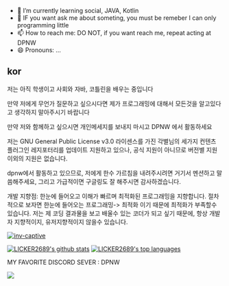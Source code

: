 
- 🌱 I’m currently learning social, JAVA, Kotlin
- 💬 IF you want ask me about someting, you must be remeber I can only programming little
- 📫 How to reach me: DO NOT, if you want reach me, repeat acting at DPNW
- 😄 Pronouns: ...



kor
--

저는 아직 학생이고 사회와 자바, 코틀린을 배우는 중입니다

만약 저에게 무언가 질문하고 싶으시다면 제가 프로그래밍에 대해서 모든것을 알고있다고 생각하지 말아주시기 바랍니다

만약 저와 함께하고 싶으시면 개인메세지를 보내지 마시고 DPNW 에서 활동하세요

저는 GNU General Public License v3.0 라이센스를 가진 각별님의 세가지 컨텐츠 플러그인 레지포터리를 업데이트 지원하고 있으나, 공식 지원이 아니므로 버전별 지원 이외의 지원은 없습니다.

dpnw에서 활동하고 있으므로, 저에게 한수 가르침을 내려주시려면 거기서 멘션하고 말씀해주세요, 그리고 가급적이면 구글링도 잘 해주시면 감사하겠습니다.

개발 지향점: 한눈에 들어오고 이해가 빠르며 최적화된 프로그래밍을 지향합니다. 절차적으로 보자면 한눈에 들어오는 프로그래밍-> 최적화 이기 때문에 최적화가 부족할수 있습니다. 저는 제 코딩 결과물을 보고 배울수 있는 코더가 되고 싶기 때문에, 항상 개발자 지향적이지, 유저지향적이지 않을수 있습니다.

[![inv-captive](https://github.com/licker2689/inv-captive/actions/workflows/gradle.yml/badge.svg?branch=master)](https://github.com/licker2689/inv-captive/actions/workflows/gradle.yml)

[![LICKER2689's github stats](https://github-readme-stats.vercel.app/api?username=LICKER2689&theme=blue-green)](https://github.com/anuraghazra/github-readme-stats)
[![LICKER2689's top languages](https://github-readme-stats.vercel.app/api/top-langs/?username=LICKER2689&theme=blue-green)](https://github.com/anuraghazra/github-readme-stats)

MY FAVORITE DISCORD SEVER : DPNW

<a href="https://discord.gg/wKEDry6nHz" target="_blank"><img src="https://discordapp.com/api/guilds/740288168716140605/widget.png?style=banner4"/></a>

